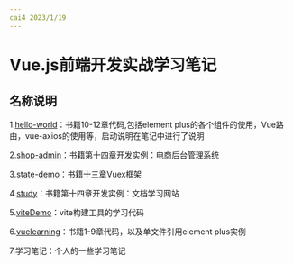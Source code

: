 ```yaml
---
cai4 2023/1/19
---
```


# Vue.js前端开发实战学习笔记

## 名称说明

1.[hello-world](https://github.com/cai-04/vue/tree/main/hello-world)：书籍10-12章代码,包括element plus的各个组件的使用，Vue路由，vue-axios的使用等，启动说明在笔记中进行了说明

2.[shop-admin](https://github.com/cai-04/vue/tree/main/shop-admin)：书籍第十四章开发实例：电商后台管理系统

3.[state-demo](https://github.com/cai-04/vue/tree/main/state-demo)：书籍十三章Vuex框架

4.[study](https://github.com/cai-04/vue/tree/main/study)：书籍第十四章开发实例：文档学习网站

5.[viteDemo](https://github.com/cai-04/vue/tree/main/viteDemo)：vite构建工具的学习代码

6.[vuelearning](https://github.com/cai-04/vue/tree/main/vuelearning)：书籍1-9章代码，以及单文件引用element plus实例

7.学习笔记：个人的一些学习笔记
